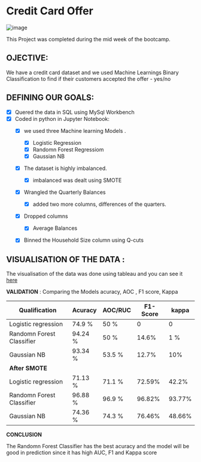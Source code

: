 
# Credit Card Offer

![image](https://user-images.githubusercontent.com/81169091/117683002-ebe75200-b1b3-11eb-9307-eabf6d520dd0.png)

This Project was completed during the mid week of the bootcamp.

## OJECTIVE:

We have a credit card dataset and we used Machine Learnings Binary Classification to find if their customers accepted the offer - yes/no

## DEFINING OUR GOALS:

- [X] Quered the data in SQL using MySql Workbench
- [X] Coded in python in Jupyter Notebook:
     - [X] we used three Machine learning Models . 
          - [X] Logistic Regression
          - [X] Randomn Forest Regressiom
          - [X] Gaussian NB 
     - [X] The dataset is highly imbalanced.
          - [X] imbalanced was dealt using SMOTE
     - [X] Wrangled the Quarterly Balances 
          - [X] added two more columns, differences of the quarters.
     - [X] Dropped columns
          - [X] Average Balances
     - [X] Binned the Household Size column using Q-cuts
    
    
## VISUALISATION OF THE DATA :
The visualisation of the data was done using tableau and you can see it [here](https://public.tableau.com/profile/prebitha.staphney.abraham#!/vizhome/Data-Mid-Bootcamp-Project-Classification2_16207571376970/0?publish=yes)

**VALIDATION** : Comparing the Models acuracy, AOC , F1 score, Kappa

    
|Qualification               | Acuracy    | AOC/RUC | F1-Score| kappa |
| -----------                | -----------| --------| --------| ----- |
| Logistic regression        | 74.9 %     |  50 %   |   0     | 0     |
| Randomn Forest Classifier  | 94.24 %    |  50 %   |   14.6% | 1 %   |
| Gaussian NB                | 93.34 %    |  53.5 % |   12.7% | 10%   |
| **After SMOTE**            |            |         |         |       |
| Logistic regression        | 71.13 %    |  71.1 % |  72.59% | 42.2% |
| Randomn Forest Classifier  | 96.88 %    |  96.9 % |  96.82% | 93.77%|
| Gaussian NB                | 74.36 %    |  74.3 % |  76.46% | 48.66%|


**CONCLUSION**

The Randomn Forest Classifier has the best acuracy and the model will be good in prediction since it has high AUC, F1 and Kappa score 

